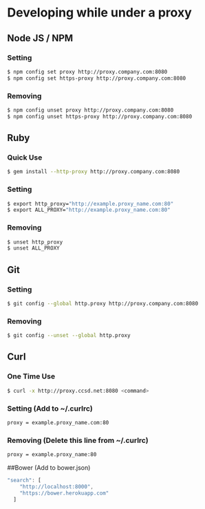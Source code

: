 # Developing while under a proxy
## Node JS / NPM
### Setting
```sh
$ npm config set proxy http://proxy.company.com:8080
$ npm config set https-proxy http://proxy.company.com:8080
```

### Removing

```sh
$ npm config unset proxy http://proxy.company.com:8080
$ npm config unset https-proxy http://proxy.company.com:8080
```

## Ruby
### Quick Use
```sh
$ gem install --http-proxy http://proxy.company.com:8080
```
### Setting
```sh
$ export http_proxy="http://example.proxy_name.com:80"
$ export ALL_PROXY="http://example.proxy_name.com:80"
```
### Removing
```sh
$ unset http_proxy
$ unset ALL_PROXY
```

## Git
### Setting
```sh
$ git config --global http.proxy http://proxy.company.com:8080
```

### Removing
```sh
$ git config --unset --global http.proxy
```

## Curl
### One Time Use
```sh
$ curl -x http://proxy.ccsd.net:8080 <command>
```

### Setting (Add to ~/.curlrc)
```sh
proxy = example.proxy_name.com:80
```

### Removing (Delete this line from ~/.curlrc)
```sh
proxy = example.proxy_name:80
```

##Bower (Add to bower.json)
```js
"search": [
    "http://localhost:8000",
    "https://bower.herokuapp.com"
  ]
```
